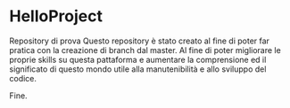 # HelloProject
Repository di prova
Questo repository è stato creato al fine di poter far pratica con la creazione di branch dal master.
Al fine di poter migliorare le proprie skills su questa pattaforma e aumentare la comprensione ed il 
significato di questo mondo utile alla manutenibilità e allo sviluppo del codice.

Fine.

